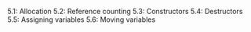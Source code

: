 5.1: Allocation
5.2: Reference counting
5.3: Constructors
5.4: Destructors
5.5: Assigning variables
5.6: Moving variables